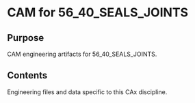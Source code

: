 # CAM for 56_40_SEALS_JOINTS

## Purpose
CAM engineering artifacts for 56_40_SEALS_JOINTS.

## Contents
Engineering files and data specific to this CAx discipline.
